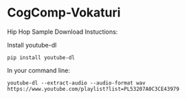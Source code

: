 # CogComp-Vokaturi

Hip Hop Sample Download Instuctions:

Install youtube-dl

```pip install youtube-dl```

In your command line:

```youtube-dl --extract-audio --audio-format wav https://www.youtube.com/playlist?list=PL53207A0C3CE43979```
